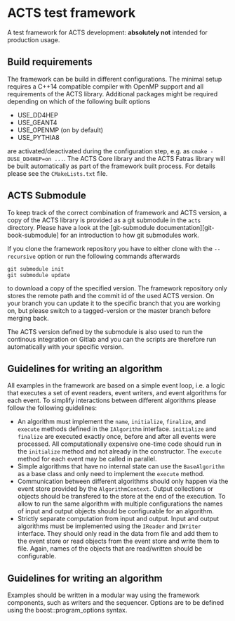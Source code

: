 # ACTS test framework

A test framework for ACTS development: **absolutely not** intended
for production usage.

## Build requirements

The framework can be build in different configurations. The minimal setup
requires a C++14 compatible compiler with OpenMP support and all requirements
of the ACTS library. Additional packages might be required depending on
which of the following built options

*   USE_DD4HEP
*   USE_GEANT4
*   USE_OPENMP (on by default)
*   USE_PYTHIA8

are activated/deactivated during the configuration step, e.g. as `cmake
-DUSE_DD4HEP=on ...`. The ACTS Core library and the ACTS Fatras library will be
built automatically as part of the framework built process. For details please
see the `CMakeLists.txt` file.

## ACTS Submodule

To keep track of the correct combination of framework and ACTS version,
a copy of the ACTS library is provided as a git submodule in the `acts`
directory. Please have a look at the
[git-submodule documentation][git-book-submodule] for an introduction to
how git submodules work.

If you clone the framework repository you have to either clone with the
`--recursive` option or run the following commands afterwards

    git submodule init
    git submodule update

to download a copy of the specified version. The framework repository
only stores the remote path and the commit id of the used ACTS version.
On your branch you can update it to the specific branch that you are
working on, but please switch to a tagged-version or the master branch
before merging back.

The ACTS version defined by the submodule is also used to run the
continous integration on Gitlab and you can the scripts are therefore
run automatically with your specific version.

## Guidelines for writing an algorithm

All examples in the framework are based on a simple event loop, i.e. a logic
that executes a set of event readers, event writers, and event algorithms for
each event. To simplify interactions between different algorithms please follow
the following guidelines:

*   An algorithm must implement the `name`, `initialize`, `finalize`, and
    `execute` methods defined in the `IAlgorithm` interface. `initialize` and
    `finalize` are executed exactly once, before and after all events were
    processed. All computationally expensive one-time code should run in the
    `initialize` method and not already in the constructor. The `execute`
    method for each event may be called in parallel.
*   Simple algorithms that have no internal state can use the `BaseAlgorithm`
    as a base class and only need to implement the `execute` method.
*   Communication between different algorithms should only happen via the event
    store provided by the `AlgorithmContext`. Output collections or objects
    should be transfered to the store at the end of the execution. To allow
    to run the same algorithm with multiple configurations the names of
    input and output objects should be configurable for an algorithm.
*   Strictly separate computation from input and output. Input and output
    algorithms must be implemented using the `IReader` and `IWriter` interface.
    They should only read in the data from file and add them to the event store
    or read objects from the event store and write them to file. Again,
    names of the objects that are read/written should be configurable.

## Guidelines for writing an algorithm

Examples should be written in a modular way using the framework components,
such as writers and the sequencer. Options are to be defined using the
boost::program_options syntax.

[git-book-submodules]: https://git-scm.com/book/en/v2/Git-Tools-Submodules
